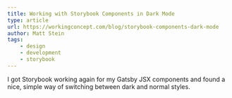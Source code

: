 ```yaml
---
title: Working with Storybook Components in Dark Mode
type: article
url: https://workingconcept.com/blog/storybook-components-dark-mode
author: Matt Stein
tags: 
    - design
    - development
    - storybook
---
```

I got Storybook working again for my Gatsby JSX components and found a nice, simple way of switching between dark and normal styles.